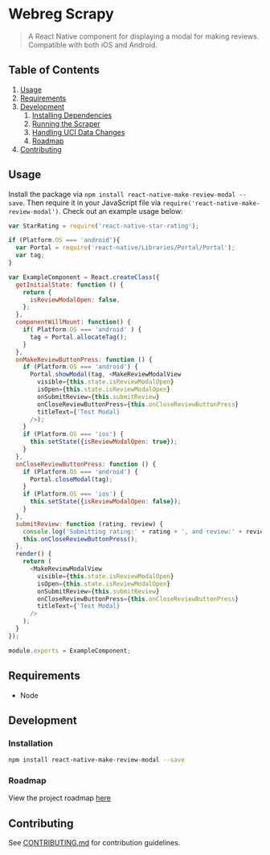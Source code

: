 # Webreg Scrapy

> A React Native component for displaying a modal for making reviews. Compatible with both iOS and Android.

## Table of Contents

1. [Usage](#usage)
1. [Requirements](#requirements)
1. [Development](#development)
    1. [Installing Dependencies](#installing-dependencies)
    1. [Running the Scraper](#running-the-scraper)
    1. [Handling UCI Data Changes](#handling-uci-data-changes)
    1. [Roadmap](#roadmap)
1. [Contributing](#contributing)

## Usage

Install the package via `npm install react-native-make-review-modal --save`. Then require it in your JavaScript file via `require('react-native-make-review-modal')`. Check out an example usage below:

```js
var StarRating = require('react-native-star-rating');

if (Platform.OS === 'android'){
  var Portal = require('react-native/Libraries/Portal/Portal');
  var tag;
}

var ExampleComponent = React.createClass({
  getInitialState: function () {
    return {
      isReviewModalOpen: false,
    };
  },
  componentWillMount: function() {
    if( Platform.OS === 'android' ) {
      tag = Portal.allocateTag();
    }
  },
  onMakeReviewButtonPress: function () {
    if (Platform.OS === 'android') {
      Portal.showModal(tag, <MakeReviewModalView
        visible={this.state.isReviewModalOpen}
        isOpen={this.state.isReviewModalOpen}
        onSubmitReview={this.submitReview}
        onCloseReviewButtonPress={this.onCloseReviewButtonPress}
        titleText={'Test Modal}
      />);
    }
    if (Platform.OS === 'ios') {
      this.setState({isReviewModalOpen: true});
    }
  },
  onCloseReviewButtonPress: function () {
    if (Platform.OS === 'android') {
      Portal.closeModal(tag);
    }
    if (Platform.OS === 'ios') {
      this.setState({isReviewModalOpen: false});
    }
  },
  submitReview: function (rating, review) {
    console.log('Submitting rating:' + rating + ', and review:' + review);
    this.onCloseReviewButtonPress();
  },
  render() {
    return (
      <MakeReviewModalView
        visible={this.state.isReviewModalOpen}
        isOpen={this.state.isReviewModalOpen}
        onSubmitReview={this.submitReview}
        onCloseReviewButtonPress={this.onCloseReviewButtonPress}
        titleText={'Test Modal}
      />
    );
  }
});

module.exports = ExampleComponent;
```

## Requirements

- Node

## Development

### Installation

```sh
npm install react-native-make-review-modal --save
```

### Roadmap

View the project roadmap [here](https://github.com/djchie/react-native-make-review-modal/issues)

## Contributing

See [CONTRIBUTING.md](CONTRIBUTING.md) for contribution guidelines.